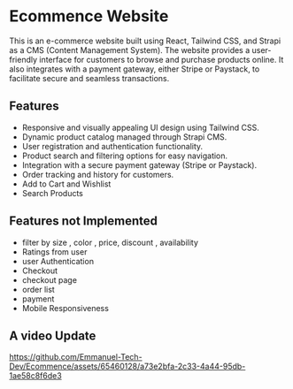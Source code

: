 # Ecommence Website
This is an e-commerce website built using React, Tailwind CSS, and Strapi as a CMS (Content Management System). The website provides a user-friendly interface for customers to browse and purchase products online. It also integrates with a payment gateway, either Stripe or Paystack, to facilitate secure and seamless transactions.

## Features

- Responsive and visually appealing UI design using Tailwind CSS.
- Dynamic product catalog managed through Strapi CMS.
- User registration and authentication functionality.
- Product search and filtering options for easy navigation.
- Integration with a secure payment gateway (Stripe or Paystack).
- Order tracking and history for customers.
- Add to Cart and Wishlist
- Search Products

## Features not Implemented

- filter by size , color , price, discount , availability 
- Ratings from user 
- user Authentication
- Checkout
- checkout page
- order list
- payment
- Mobile Responsiveness


## A video Update 

https://github.com/Emmanuel-Tech-Dev/Ecommence/assets/65460128/a73e2bfa-2c33-4a44-95db-1ae58c8f6de3
